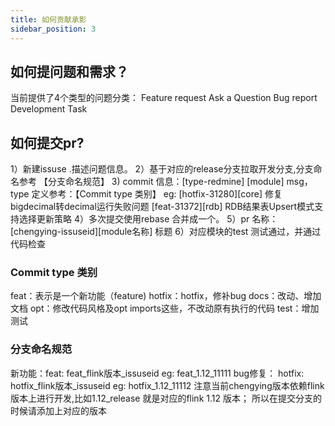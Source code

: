 ```yaml
---
title: 如何贡献承影
sidebar_position: 3
---
```


## 如何提问题和需求？
当前提供了4个类型的问题分类：
Feature request
Ask a Question
Bug report
Development Task

## 如何提交pr?
1）新建issuse .描述问题信息。
2）基于对应的release分支拉取开发分支,分支命名参考 【分支命名规范】
3) commit 信息：[type-redmine] [module] msg，type 定义参考：【Commit type 类别】
eg:
[hotfix-31280][core] 修复bigdecimal转decimal运行失败问题
[feat-31372][rdb] RDB结果表Upsert模式支持选择更新策略
4）多次提交使用rebase 合并成一个。
5）pr 名称：[chengying-issuseid][module名称] 标题
6）对应模块的test 测试通过，并通过代码检查

### Commit type 类别
feat：表示是一个新功能（feature)
hotfix：hotfix，修补bug
docs：改动、增加文档
opt：修改代码风格及opt imports这些，不改动原有执行的代码
test：增加测试

### 分支命名规范
新功能：feat: feat_flink版本_issuseid
eg: feat_1.12_11111
bug修复： hotfix: hotfix_flink版本_issuseid
eg: hotfix_1.12_11112
注意当前chengying版本依赖flink 版本上进行开发,比如1.12_release 就是对应的flink 1.12 版本；
所以在提交分支的时候请添加上对应的版本